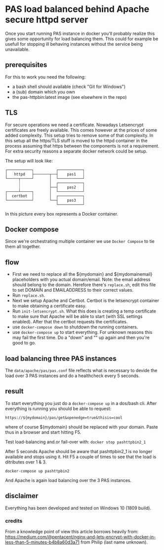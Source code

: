 # PAS load balanced behind Apache secure httpd server

Once you start running PAS instance in docker you'll probably realize this gives some opportunity for load balancing them. This could for example be usefull for stopping ill behaving instances without the service being unavailable.

## prerequisites
For this to work you need the following:
- a bash shell should available (check "Git for Windows")
- a (sub) domain which you own
- the pas-httpbin:latest image (see elsewhere in the repo)

## TLS
For secure operations we need a certificate. Nowadays Letsencrypt certificates are freely available. This comes however at the prices of some added complexity. This setup tries to remove some of that complexity.
In this setup all the https/TLS stuff is moved to the httpd container in the process assuming that https between the components is not a requirement. For extra security reasons a separate docker network could be setup.

The setup will look like:

```
┌───────────┐          ┌───────────┐
│   httpd   ├───────┬──┤    pas1   │
└─────┬─────┘       │  └───────────┘
      ┊             │  ┌───────────┐
      ┊             ├──┤    pas2   │
┌─────┴─────┐       │  └───────────┘
│  certbot  │       │  ┌───────────┐
└───────────┘       └──┤    pas3   │
                       └───────────┘

```

In this picture every box represents a Docker container.

## Docker compose
Since we're orchestrating multiple container we use `Docker Compose` to tie them all together.

## flow
- First we need to replace all the ${mydomain} and ${mydomainemail} placeholders with you actual domain/email. Note: the email address should belong to the domain. Herefore there's `replace.sh`, edit this file to set DOMAIN and EMAILADDRESS to their correct values.
- Run `replace.sh`.
- Next we setup Apache and Certbot. Certbot is the letsencrypt container to make obtaining a certificate easy.
- Run `init-letsencrypt.sh`. What this does is creating a temp certificate to make sure that Apache will be able to start (with SSL settings enabled). After that the certbot requests the certificates.
- use `docker-compose down` to shutdown the running containers.
- use `docker-compose up` to start everything. For unknown reasons this may fail the first time. Do a "down" and ""
up again and then you're good to go.

## load balancing three PAS instances
The `data/apache/pas/pas.conf` file reflects what is necessary to devide the load over 3 PAS instances and do a healthcheck every 5 seconds.

## result
To start everything you just do a `docker-compose up` in a dos/bash cli.
After everything is running you should be able to request:

`https://${mydomain}/pas/get&openedge=true&thisis=cool`

where of course ${mydomain} should be replaced with your domain. Paste thus in a browser and start hitting F5.

Test load-balancing and.or fail-over with:
`docker stop pashttpbin2_1`

After 5 seconds Apache should be aware that pashttpbin2_1 is no longer available and stops using it. Hit F5 a couple of times to see that the load is ditributes over 1 & 3.

`docker-compose up pashttpbin2`

And Apache is again load balancing over the 3 PAS instances.

## disclaimer
Everything has been developed and tested on Windows 10 (1809 build).

### credits
From a knowledge point of view this article borrows heavily from: https://medium.com/@pentacent/nginx-and-lets-encrypt-with-docker-in-less-than-5-minutes-b4b8a60d3a71 from Philip (last name unknown).
